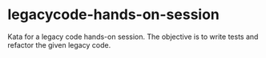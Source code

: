 legacycode-hands-on-session
===========================

Kata for a legacy code hands-on session. The objective is to write tests and refactor the given legacy code.